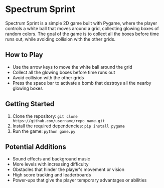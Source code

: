 # Spectrum Sprint

Spectrum Sprint is a simple 2D game built with Pygame, where the player controls a white ball that moves around a grid, collecting glowing boxes of random colors. The goal of the game is to collect all the boxes before time runs out, while avoiding collision with the other grids.

## How to Play

- Use the arrow keys to move the white ball around the grid
- Collect all the glowing boxes before time runs out
- Avoid collision with the other grids
- Press the space bar to activate a bomb that destroys all the nearby glowing boxes

## Getting Started

1. Clone the repository: `git clone https://github.com/username/repo_name.git`
2. Install the required dependencies: `pip install pygame`
3. Run the game: `python game.py`

## Potential Additions

- Sound effects and background music
- More levels with increasing difficulty
- Obstacles that hinder the player's movement or vision
- High score tracking and leaderboards
- Power-ups that give the player temporary advantages or abilities
